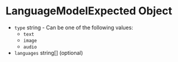 # LanguageModelExpected Object

* `type` string - Can be one of the following values:
  * `text`
  * `image`
  * `audio`
* `languages` string[] (optional)
